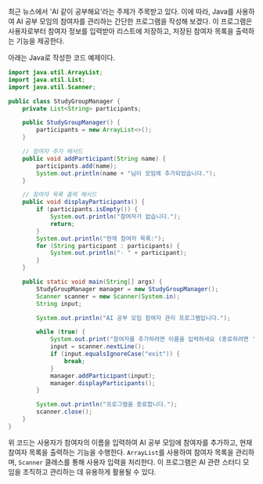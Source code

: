 최근 뉴스에서 'AI 같이 공부해요'라는 주제가 주목받고 있다. 이에 따라, Java를 사용하여 AI 공부 모임의 참여자를 관리하는 간단한 프로그램을 작성해 보겠다. 이 프로그램은 사용자로부터 참여자 정보를 입력받아 리스트에 저장하고, 저장된 참여자 목록을 출력하는 기능을 제공한다.

아래는 Java로 작성한 코드 예제이다.

```java
import java.util.ArrayList;
import java.util.List;
import java.util.Scanner;

public class StudyGroupManager {
    private List<String> participants;

    public StudyGroupManager() {
        participants = new ArrayList<>();
    }

    // 참여자 추가 메서드
    public void addParticipant(String name) {
        participants.add(name);
        System.out.println(name + "님이 모임에 추가되었습니다.");
    }

    // 참여자 목록 출력 메서드
    public void displayParticipants() {
        if (participants.isEmpty()) {
            System.out.println("참여자가 없습니다.");
            return;
        }
        System.out.println("현재 참여자 목록:");
        for (String participant : participants) {
            System.out.println("- " + participant);
        }
    }

    public static void main(String[] args) {
        StudyGroupManager manager = new StudyGroupManager();
        Scanner scanner = new Scanner(System.in);
        String input;

        System.out.println("AI 공부 모임 참여자 관리 프로그램입니다.");

        while (true) {
            System.out.print("참여자를 추가하려면 이름을 입력하세요 (종료하려면 'exit' 입력): ");
            input = scanner.nextLine();
            if (input.equalsIgnoreCase("exit")) {
                break;
            }
            manager.addParticipant(input);
            manager.displayParticipants();
        }

        System.out.println("프로그램을 종료합니다.");
        scanner.close();
    }
}
```

위 코드는 사용자가 참여자의 이름을 입력하여 AI 공부 모임에 참여자를 추가하고, 현재 참여자 목록을 출력하는 기능을 수행한다. `ArrayList`를 사용하여 참여자 목록을 관리하며, `Scanner` 클래스를 통해 사용자 입력을 처리한다. 이 프로그램은 AI 관련 스터디 모임을 조직하고 관리하는 데 유용하게 활용될 수 있다.